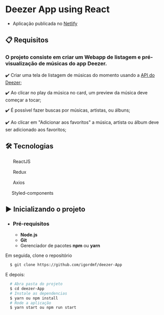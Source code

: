 # Deezer App using React

- Aplicação publicada no [Netlify](https://deezer-app.netlify.app/)

## 📋 Requisitos

### O projeto consiste em criar um Webapp de listagem e pré-visualização de músicas do app Deezer.

✔️ Criar uma tela de listagem de músicas do momento usando a [API do Deezer](https://developers.deezer.com/api);

✔️ Ao clicar no play da música no card, um preview da música deve começar a tocar;

✔️ É possível fazer buscas por músicas, artistas, ou álbuns;

✔️ Ao clicar em "Adicionar aos favoritos" a música, artista ou álbum deve ser adicionado aos favoritos;

## 🛠 Tecnologias

<img src="https://upload.wikimedia.org/wikipedia/commons/thumb/a/a7/React-icon.svg/1200px-React-icon.svg.png" width="20" height="16" /> ReactJS

<img src="https://upload.wikimedia.org/wikipedia/commons/4/49/Redux.png" width="20" height="16" /> Redux

<img src="https://user-images.githubusercontent.com/8939680/57233882-20344080-6fe5-11e9-9086-d20a955bed59.png" width="16" height="16" /> &nbsp;Axios

<img src="https://raw.githubusercontent.com/styled-components/brand/master/styled-components.png" width="16" height="16" /> Styled-components

## ▶️ Inicializando o projeto

- ### **Pré-requisitos**

  - **Node.js**
  - **Git**
  - Gerenciador de pacotes **npm** ou **yarn**

Em seguida, clone o repositório

```sh
  $ git clone https://github.com/igordmf/deezer-App
```

E depois:

```sh
  # Abra pasta do projeto
  $ cd deezer-App
  # Instale as dependencias
  $ yarn ou npm install
  # Rode a aplicação
  $ yarn start ou npm run start
```
